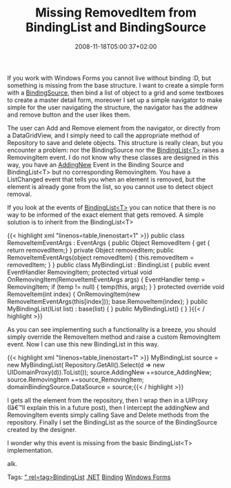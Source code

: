 ﻿---
title: "Missing RemovedItem from BindingList and BindingSource"
description: ""
date: 2008-11-18T05:00:37+02:00
draft: false
tags: [NET framework]
categories: [NET framework]
---
If you work with Windows Forms you cannot live without binding :D, but something is missing from the base structure. I want to create a simple form with a [BindingSource](http://msdn.microsoft.com/en-us/library/system.windows.forms.bindingsource.aspx), then bind a list of object to a grid and some textboxes to create a master detail form, moreover I set up a simple navigator to make simple for the user navigating the structure, the navigator has the addnew and remove button and the user likes them.

The user can Add and Remove element from the navigator, or directly from a DataGridView, and I simply need to call the appropriate method of Repository to save and delete objects. This structure is really clean, but you encounter a problem: nor the BindingSource nor the [BindingList&lt;T&gt;](http://msdn.microsoft.com/en-us/library/ms132679.aspx) raises a RemovingItem event. I do not know why these classes are designed in this way, you have an [AddingNew](http://msdn.microsoft.com/en-us/library/system.windows.forms.bindingsource.addingnew.aspx) Event in the Binding Source and BindingList&lt;T&gt; but no corresponding RemovingItem. You have a ListChanged event that tells you when an element is removed, but the element is already gone from the list, so you cannot use to detect object removal.

If you look at the events of [BindingList&lt;T&gt;](http://msdn.microsoft.com/en-us/library/ms132740.aspx) you can notice that there is no way to be informed of the exact element that gets removed. A simple solution is to inherit from the BindingList&lt;T&gt;

{{< highlight xml "linenos=table,linenostart=1" >}}
public class RemoveItemEventArgs : EventArgs
{
    public Object RemovedItem
    {
        get { return removedItem;}
    }
    private Object removedItem;
    public RemoveItemEventArgs(object removedItem)
    {
        this.removedItem = removedItem;
    }
}
public class MyBindingList<T> : BindingList<T>
{
    public event EventHandler<RemoveItemEventArgs> RemovingItem;
    protected virtual void OnRemovingItem(RemoveItemEventArgs args)
    {
        EventHandler<RemoveItemEventArgs> temp = RemovingItem;
        if (temp != null)
        {
            temp(this, args);
        }
    }
    protected override void RemoveItem(int index)
    {
        OnRemovingItem(new RemoveItemEventArgs(this[index]));
        base.RemoveItem(index);
    }
    public MyBindingList(IList<T> list) : base(list)
    {
    }
    public MyBindingList()
    {
    }
}{{< / highlight >}}

<!-- Code inserted with Steve Dunn's Windows Live Writer Code Formatter Plugin.  http://dunnhq.com -->

As you can see implementing such a functionality is a breeze, you should simply override the RemoveItem method and raise a custom RemovingItem event. Now I can use this new BindingList in this way.

{{< highlight xml "linenos=table,linenostart=1" >}}
MyBindingList<UIDomainProxy> source = new MyBindingList<UIDomainProxy>(
    Repository<Domain>.GetAll().Select(d => new UIDomainProxy(d)).ToList());
source.AddingNew +=source_AddingNew;
source.RemovingItem +=source_RemovingItem;
domainBindingSource.DataSource = source;{{< / highlight >}}

<!-- Code inserted with Steve Dunn's Windows Live Writer Code Formatter Plugin.  http://dunnhq.com -->

I gets all the element from the repository, then I wrap then in a UIProxy (Iâ€™ll explain this in a future post), then I intercept the addingNew and RemovingItem events simply calling Save and Delete methods from the repository. Finally I set the BindingList as the source of the BindingSource created by the designer.

I wonder why this event is missing from the basic BindingList&lt;T&gt; implementation.

alk.

Tags: [" rel=tag&gt;BindingList](http://technorati.com/tag/BindingList&lt;T&gt;) [.NET](http://technorati.com/tag/.NET) [Binding](http://technorati.com/tag/Binding) [Windows Forms](http://technorati.com/tag/Windows%20Forms)
